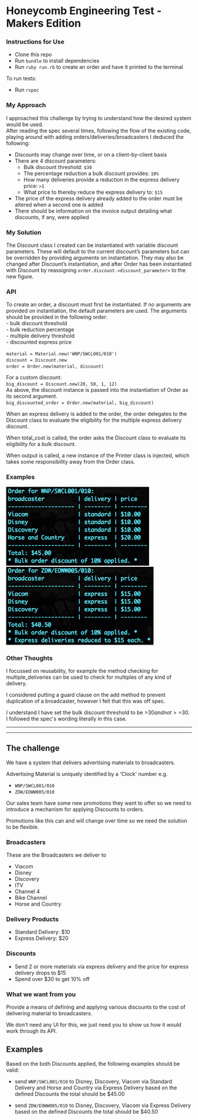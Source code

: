 # Honeycomb Engineering Test - Makers Edition

### Instructions for Use

- Clone this repo
- Run `bundle` to install dependencies
- Run `ruby run.rb` to create an order and have it printed to the terminal

To run tests:
- Run `rspec`

### My Approach

I approached this challenge by trying to understand how the desired system would be used.  
After reading the spec several times, following the flow of the existing code, playing around with adding orders/deliveries/broadcasters I deduced the following:
- Discounts may change over time, or on a client-by-client basis
- There are 4 discount parameters:
  - Bulk discount threshold: `$30`
  - The percentage reduction a bulk discount provides: `10%`
  - How many deliveries provide a reduction in the express delivery price: `>1`
  - What price to thereby reduce the express delivery to: `$15`
- The price of the express delivery already added to the order must be altered when a second one is added
- There should be information on the invoice output detailing what discounts, if any, were applied

### My Solution

The Discount class I created can be instantiated with variable discount parameters. These will default to the current discount’s parameters but can be overridden by providing arguments on instantiation. They may also be changed after Discount’s instantiation, and after Order has been instantiated with Discount by reassigning `order.discount.<discount_parameter>` to the new figure.  

### API

To create an order, a discount must first be instantiated. If no arguments are provided on instantiation, the default parameters are used.
The arguments should be provided in the following order:  
    - bulk discount threshold  
    - bulk reduction percentage  
    - multiple delivery threshold  
    - discounted express price

`material = Material.new('WNP/SWCL001/010')`  
`discount = Discount.new`  
`order = Order.new(material, discount)`  

For a custom discount:  
`big_discount = Discount.new(20, 50, 1, 12)`  
As above, the discount instance is passed into the instantiation of Order as its second argument.  
`big_discounted_order = Order.new(material, big_discount)`  

When an express delivery is added to the order, the order delegates to the Discount class to evaluate the eligibility for the multiple express delivery discount.  

When total_cost is called, the order asks the Discount class to evaluate its eligibility for a bulk discount.  

When output is called, a new instance of the Printer class is injected, which takes some responsibility away from the Order class.  

### Examples
![](https://github.com/rorymcgit/honeycomb-tv-tech-test/blob/master/eg_WNP-SWCL001-010.png)
![](https://github.com/rorymcgit/honeycomb-tv-tech-test/blob/master/eg_ZDW-EOWW005-010.png)


### Other Thoughts
I focussed on reusability, for example the method checking for multiple_deliveries can be used to check for multiples of any kind of delivery.  

I considered putting a guard clause on the add method to prevent duplication of a broadcaster, however I felt that this was off spec.  

I understand I have set the bulk discount threshold to be >$30 and not >=$30. I followed the spec's wording literally in this case.

---
---

## The challenge

We have a system that delivers advertising materials to broadcasters.

Advertising Material is uniquely identified by a 'Clock' number e.g.

* `WNP/SWCL001/010`
* `ZDW/EOWW005/010`

Our sales team have some new promotions they want to offer so
we need to introduce a mechanism for applying Discounts to orders.

Promotions like this can and will change over time so we need the solution to be flexible.

### Broadcasters

These are the Broadcasters we deliver to

* Viacom
* Disney
* Discovery
* ITV
* Channel 4
* Bike Channel
* Horse and Country


### Delivery Products

* Standard Delivery: $10
* Express Delivery: $20

### Discounts

* Send 2 or more materials via express delivery and the price for express delivery drops to $15
* Spend over $30 to get 10% off

### What we want from you

Provide a means of defining and applying various discounts to the cost of delivering material to broadcasters.

We don't need any UI for this, we just need you to show us how it would work through its API.

## Examples

Based on the both Discounts applied, the following examples should be valid:

* send `WNP/SWCL001/010` to Disney, Discovery, Viacom via Standard Delivery and Horse and Country via Express Delivery
    based on the defined Discounts the total should be $45.00

* send `ZDW/EOWW005/010` to Disney, Discovery, Viacom via Express Delivery
     based on the defined Discounts the total should be $40.50
